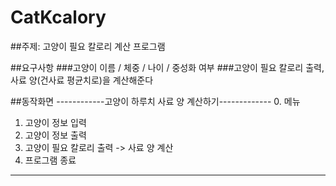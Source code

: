 # CatKcalory

##주제: 고양이 필요 칼로리 계산 프로그램

 
##요구사항
   ###고양이 이름 / 체중 / 나이 / 중성화 여부
   ###고양이 필요 칼로리 출력, 사료 양(건사료 평균치로)을 계산해준다
   
   
##동작화면
------------고양이 하루치 사료 양 계산하기-------------
0. 메뉴 
1. 고양이 정보 입력 
2. 고양이 정보 출력 
3. 고양이 필요 칼로리 출력 -> 사료 양 계산 
3. 프로그램 종료 
-----------------------------------------------------
   
